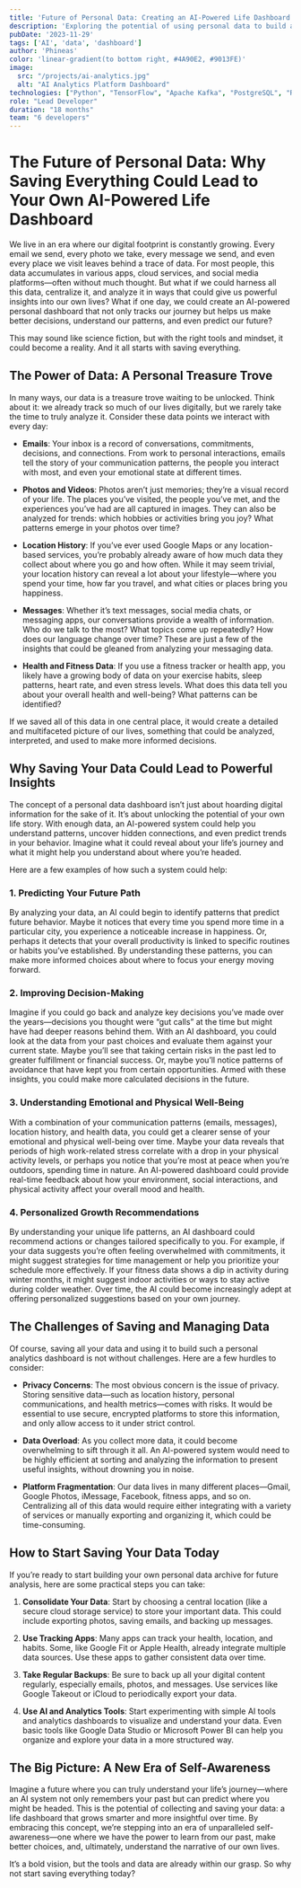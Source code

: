 ```yaml
---
title: 'Future of Personal Data: Creating an AI-Powered Life Dashboard'
description: 'Exploring the potential of using personal data to build an AI-powered life dashboard'
pubDate: '2023-11-29'
tags: ['AI', 'data', 'dashboard']
author: 'Phineas'
color: 'linear-gradient(to bottom right, #4A90E2, #9013FE)'
image:
  src: "/projects/ai-analytics.jpg"
  alt: "AI Analytics Platform Dashboard"
technologies: ["Python", "TensorFlow", "Apache Kafka", "PostgreSQL", "React", "TypeScript"]
role: "Lead Developer"
duration: "18 months"
team: "6 developers"
---
```


# The Future of Personal Data: Why Saving Everything Could Lead to Your Own AI-Powered Life Dashboard

We live in an era where our digital footprint is constantly growing. Every email we send, every photo we take, every message we send, and even every place we visit leaves behind a trace of data. For most people, this data accumulates in various apps, cloud services, and social media platforms—often without much thought. But what if we could harness all this data, centralize it, and analyze it in ways that could give us powerful insights into our own lives? What if one day, we could create an AI-powered personal dashboard that not only tracks our journey but helps us make better decisions, understand our patterns, and even predict our future?

This may sound like science fiction, but with the right tools and mindset, it could become a reality. And it all starts with saving everything.

## The Power of Data: A Personal Treasure Trove

In many ways, our data is a treasure trove waiting to be unlocked. Think about it: we already track so much of our lives digitally, but we rarely take the time to truly analyze it. Consider these data points we interact with every day:

- **Emails**: Your inbox is a record of conversations, commitments, decisions, and connections. From work to personal interactions, emails tell the story of your communication patterns, the people you interact with most, and even your emotional state at different times.
  
- **Photos and Videos**: Photos aren’t just memories; they’re a visual record of your life. The places you’ve visited, the people you’ve met, and the experiences you’ve had are all captured in images. They can also be analyzed for trends: which hobbies or activities bring you joy? What patterns emerge in your photos over time?

- **Location History**: If you’ve ever used Google Maps or any location-based services, you’re probably already aware of how much data they collect about where you go and how often. While it may seem trivial, your location history can reveal a lot about your lifestyle—where you spend your time, how far you travel, and what cities or places bring you happiness.

- **Messages**: Whether it’s text messages, social media chats, or messaging apps, our conversations provide a wealth of information. Who do we talk to the most? What topics come up repeatedly? How does our language change over time? These are just a few of the insights that could be gleaned from analyzing your messaging data.

- **Health and Fitness Data**: If you use a fitness tracker or health app, you likely have a growing body of data on your exercise habits, sleep patterns, heart rate, and even stress levels. What does this data tell you about your overall health and well-being? What patterns can be identified?

If we saved all of this data in one central place, it would create a detailed and multifaceted picture of our lives, something that could be analyzed, interpreted, and used to make more informed decisions.

## Why Saving Your Data Could Lead to Powerful Insights

The concept of a personal data dashboard isn’t just about hoarding digital information for the sake of it. It’s about unlocking the potential of your own life story. With enough data, an AI-powered system could help you understand patterns, uncover hidden connections, and even predict trends in your behavior. Imagine what it could reveal about your life’s journey and what it might help you understand about where you’re headed.

Here are a few examples of how such a system could help:

### 1. **Predicting Your Future Path**
By analyzing your data, an AI could begin to identify patterns that predict future behavior. Maybe it notices that every time you spend more time in a particular city, you experience a noticeable increase in happiness. Or, perhaps it detects that your overall productivity is linked to specific routines or habits you’ve established. By understanding these patterns, you can make more informed choices about where to focus your energy moving forward.

### 2. **Improving Decision-Making**
Imagine if you could go back and analyze key decisions you’ve made over the years—decisions you thought were “gut calls” at the time but might have had deeper reasons behind them. With an AI dashboard, you could look at the data from your past choices and evaluate them against your current state. Maybe you’ll see that taking certain risks in the past led to greater fulfillment or financial success. Or, maybe you’ll notice patterns of avoidance that have kept you from certain opportunities. Armed with these insights, you could make more calculated decisions in the future.

### 3. **Understanding Emotional and Physical Well-Being**
With a combination of your communication patterns (emails, messages), location history, and health data, you could get a clearer sense of your emotional and physical well-being over time. Maybe your data reveals that periods of high work-related stress correlate with a drop in your physical activity levels, or perhaps you notice that you’re most at peace when you’re outdoors, spending time in nature. An AI-powered dashboard could provide real-time feedback about how your environment, social interactions, and physical activity affect your overall mood and health.

### 4. **Personalized Growth Recommendations**
By understanding your unique life patterns, an AI dashboard could recommend actions or changes tailored specifically to you. For example, if your data suggests you’re often feeling overwhelmed with commitments, it might suggest strategies for time management or help you prioritize your schedule more effectively. If your fitness data shows a dip in activity during winter months, it might suggest indoor activities or ways to stay active during colder weather. Over time, the AI could become increasingly adept at offering personalized suggestions based on your own journey.

## The Challenges of Saving and Managing Data

Of course, saving all your data and using it to build such a personal analytics dashboard is not without challenges. Here are a few hurdles to consider:

- **Privacy Concerns**: The most obvious concern is the issue of privacy. Storing sensitive data—such as location history, personal communications, and health metrics—comes with risks. It would be essential to use secure, encrypted platforms to store this information, and only allow access to it under strict control.

- **Data Overload**: As you collect more data, it could become overwhelming to sift through it all. An AI-powered system would need to be highly efficient at sorting and analyzing the information to present useful insights, without drowning you in noise.

- **Platform Fragmentation**: Our data lives in many different places—Gmail, Google Photos, iMessage, Facebook, fitness apps, and so on. Centralizing all of this data would require either integrating with a variety of services or manually exporting and organizing it, which could be time-consuming.

## How to Start Saving Your Data Today

If you’re ready to start building your own personal data archive for future analysis, here are some practical steps you can take:

1. **Consolidate Your Data**: Start by choosing a central location (like a secure cloud storage service) to store your important data. This could include exporting photos, saving emails, and backing up messages.
  
2. **Use Tracking Apps**: Many apps can track your health, location, and habits. Some, like Google Fit or Apple Health, already integrate multiple data sources. Use these apps to gather consistent data over time.

3. **Take Regular Backups**: Be sure to back up all your digital content regularly, especially emails, photos, and messages. Use services like Google Takeout or iCloud to periodically export your data.

4. **Use AI and Analytics Tools**: Start experimenting with simple AI tools and analytics dashboards to visualize and understand your data. Even basic tools like Google Data Studio or Microsoft Power BI can help you organize and explore your data in a more structured way.

## The Big Picture: A New Era of Self-Awareness

Imagine a future where you can truly understand your life’s journey—where an AI system not only remembers your past but can predict where you might be headed. This is the potential of collecting and saving your data: a life dashboard that grows smarter and more insightful over time. By embracing this concept, we’re stepping into an era of unparalleled self-awareness—one where we have the power to learn from our past, make better choices, and, ultimately, understand the narrative of our own lives.

It’s a bold vision, but the tools and data are already within our grasp. So why not start saving everything today?
